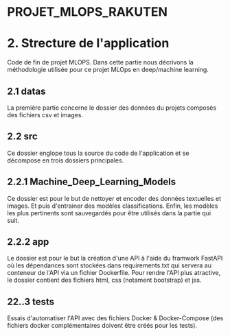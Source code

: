 # PROJET_MLOPS_RAKUTEN

# 2. Strecture de l'application
Code de fin de projet MLOPS. Dans cette partie nous décrivons la méthodologie utilisée pour ce projet MLOps en deep/machine learning.

## 2.1 datas
La première partie concerne le dossier des données du projets composés des fichiers csv et images.

## 2.2 src
Ce dossier englope tous la source du code de l'application et se décompose en trois dossiers principales.

## 2.2.1 Machine_Deep_Learning_Models
Ce dossier est pour le but de nettoyer et encoder des données textuelles et images. Et puis d'entrainer des modèles classifications. Enfin, les modèles les plus pertinents sont sauvegardés pour être utilisés dans la partie qui suit.

## 2.2.2 app
Le dossier est pour le but la création d'une API à l'aide du framwork FastAPI où les dépendances sont stockées dans requirements.txt qui servera au conteneur de l'API via un fichier Dockerfile. Pour rendre l'API plus atractive, le dossier contient des fichiers html, css (notament bootstrap) et jss.

## 22..3 tests
Essais d'automatiser l'API avec des fichiers Docker & Docker-Compose (des fichiers docker complémentaires doivent être créés pour les tests).
